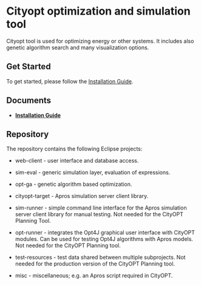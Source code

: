 Cityopt optimization and simulation tool
==========

Cityopt tool is used for optimizing energy or other systems. It includes also genetic algorithm search and many visualization options.

Get Started
------------
To get started, please follow the [Installation Guide](https://github.com/Cityopt/cityopt/wiki/Installation-Guide).

Documents
------------
* [**Installation Guide**](https://github.com/Cityopt/cityopt/wiki/Installation-Guide)

Repository
------------
The repository contains the following Eclipse projects:

- web-client - user interface and database access.

- sim-eval - generic simulation layer, evaluation of expressions.

- opt-ga - genetic algorithm based optimization.

- cityopt-target - Apros simulation server client library.

- sim-runner - simple command line interface for the Apros simulation server
  client library for manual testing.  Not needed for the CityOPT Planning
  Tool.

- opt-runner - integrates the Opt4J graphical user interface with CityOPT
  modules.  Can be used for testing Opt4J algorithms with Apros models.
  Not needed for the CityOPT Planning tool.

- test-resources - test data shared between multiple subprojects.
  Not needed for the production version of the CityOPT Planning tool.

- misc - miscellaneous; e.g. an Apros script required in CityOPT.

